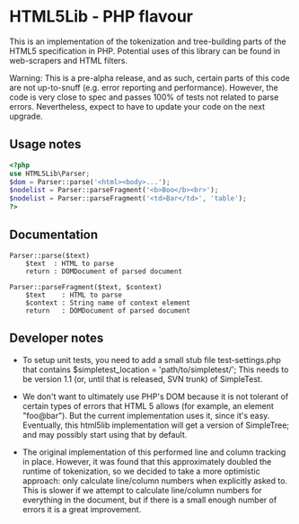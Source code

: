 # HTML5Lib - PHP flavour

This is an implementation of the tokenization and tree-building parts
of the HTML5 specification in PHP.  Potential uses of this library
can be found in web-scrapers and HTML filters.

Warning: This is a pre-alpha release, and as such, certain parts of
this code are not up-to-snuff (e.g. error reporting and performance).
However, the code is very close to spec and passes 100% of tests
not related to parse errors.  Nevertheless, expect to have to update
your code on the next upgrade.


## Usage notes

```php
<?php
use HTML5Lib\Parser;
$dom = Parser::parse('<html><body>...');
$nodelist = Parser::parseFragment('<b>Boo</b><br>');
$nodelist = Parser::parseFragment('<td>Bar</td>', 'table');
?>
```

## Documentation
```
Parser::parse($text)
    $text  : HTML to parse
    return : DOMDocument of parsed document

Parser::parseFragment($text, $context)
    $text    : HTML to parse
    $context : String name of context element
    return   : DOMDocument of parsed document
```

## Developer notes

  * To setup unit tests, you need to add a small stub file test-settings.php
    that contains $simpletest_location = 'path/to/simpletest/'; This needs to
    be version 1.1 (or, until that is released, SVN trunk) of SimpleTest.

  * We don't want to ultimately use PHP's DOM because it is not tolerant
    of certain types of errors that HTML 5 allows (for example, an element
    "foo@bar"). But the current implementation uses it, since it's easy.
    Eventually, this html5lib implementation will get a version of SimpleTree;
    and may possibly start using that by default.

  * The original implementation of this performed line and column tracking
    in place.  However, it was found that this approximately doubled the
    runtime of tokenization, so we decided to take a more optimistic approach:
    only calculate line/column numbers when explicitly asked to.  This
    is slower if we attempt to calculate line/column numbers for everything
    in the document, but if there is a small enough number of errors it
    is a great improvement.
